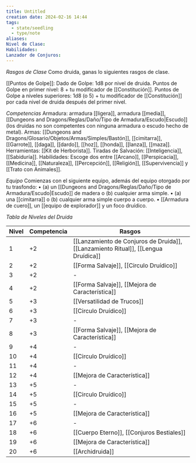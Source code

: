 ```yaml
---
title: Untitled
creation date: 2024-02-16 14:44
tags:
  - state/seedling
  - type/note
aliases: 
Nivel de Clase: 
Habilidades: 
Lanzador de Conjuros:
---
```


*Rasgos de Clase*
Como druida, ganas lo siguientes rasgos de clase.

[[Puntos de Golpe]]: Dado de Golpe: 1d8 por nivel de druida.
Puntos de Golpe en primer nivel: 8 + tu modificador de [[Constitución]].
Puntos de Golpe a niveles superiores: 1d8 (o 5) + tu modificador de [[Constitución]] por cada nivel de
druida después del primer nivel.

*Competencias*
Armadura: armadura [[ligera]], armadura [[media]], [[Dungeons and Dragons/Reglas/Daño/Tipo de Armadura/Escudo|Escudo]] (los druidas no son competentes con ninguna armadura o escudo hecho de metal).
Armas: [[Dungeons and Dragons/Glosario/Objetos/Armas/Simples/Bastón]], [[cimitarra]], [[Garrote]], [[daga]], [[dardo]], [[hoz]], [[honda]], [[lanza]], [[maza]].
Herramientas: [[Kit de Herborista]].
Tiradas de Salvación: [[Inteligencia]], [[Sabiduría]].
Habilidades: Escoge dos entre [[Arcano]], [[Perspicacia]], [[Medicina]], [[Naturaleza]], [[Percepción]],
[[Religión]], [[Supervivencia]] y [[Trato con Animales]].

*Equipo*
Comienzas con el siguiente equipo, además del equipo otorgado por tu trasfondo:
• (a) un [[Dungeons and Dragons/Reglas/Daño/Tipo de Armadura/Escudo|Escudo]] de madera o (b) cualquier arma simple.
• (a) una [[cimitarra]] o (b) cualquier arma simple cuerpo a cuerpo.
• [[Armadura de cuero]], un [[equipo de explorador]] y un foco druídico.



*Tabla de Niveles del Druida*

| Nivel | Competencia | Rasgos |
| ---- | ---- | ---- |
| 1 | +2 | [[Lanzamiento de Conjuros de Druida]], [[Lanzamiento Ritual]], [[Lengua Druídica]] |
| 2 | +2 |  [[Forma Salvaje]], [[Circulo Druídico]] |
| 3 | +2 | - |
| 4 | +2 | [[Forma Salvaje]], [[Mejora de Característica]]  |
| 5 | +3 | [[Versatilidad de Trucos]] |
| 6 | +3 | [[Circulo Druídico]] |
| 7 | +3 | - |
| 8 | +3 | [[Forma Salvaje]], [[Mejora de Característica]]  |
| 9 | +4 | - |
| 10 | +4 | [[Circulo Druídico]] |
| 11 | +4 | - |
| 12 | +4 | [[Mejora de Característica]]  |
| 13 | +5 | - |
| 14 | +5 | [[Circulo Druídico]] |
| 15 | +5 | - |
| 16 | +5 | [[Mejora de Característica]]  |
| 17 | +6 | - |
| 18 | +6 | [[Cuerpo Eterno]], [[Conjuros Bestiales]] |
| 19 | +6 | [[Mejora de Característica]]  |
| 20 | +6 | [[Archidruida]] |